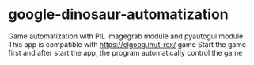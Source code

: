 # google-dinosaur-automatization
Game automatization with PIL imagegrab module and pyautogui module
This app is compatible with https://elgoog.im/t-rex/ game
Start the game first and after start the app, the program automatically control the game

